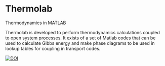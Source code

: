 # Thermolab
Thermodynamics in MATLAB

Thermolab is developed to perform thermodynamics calculations coupled to open system processes. It exists of a set of Matlab codes that can be used to calculate Gibbs energy and make phase diagrams to be used in lookup tables for coupling in transport codes.

[![DOI](https://zenodo.org/badge/DOI/10.5281/zenodo.6383253.svg)](https://doi.org/10.5281/zenodo.6383253)
